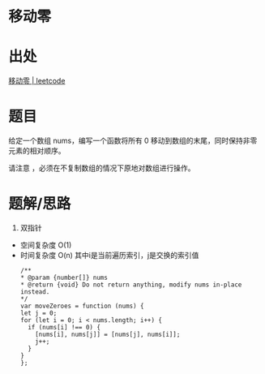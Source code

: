 # 移动零

# 出处

[移动零 | leetcode](https://leetcode-cn.com/problems/move-zeroes/)

# 题目

给定一个数组 nums，编写一个函数将所有 0 移动到数组的末尾，同时保持非零元素的相对顺序。

请注意 ，必须在不复制数组的情况下原地对数组进行操作。

# 题解/思路

1. 双指针

- 空间复杂度 O(1)
- 时间复杂度 O(n)
其中i是当前遍历索引，j是交换的索引值
  ```
  /**
  * @param {number[]} nums
  * @return {void} Do not return anything, modify nums in-place instead.
  */
  var moveZeroes = function (nums) {
  let j = 0;
  for (let i = 0; i < nums.length; i++) {
    if (nums[i] !== 0) {
      [nums[i], nums[j]] = [nums[j], nums[i]];
      j++;
    }
  }
  };
  ```
